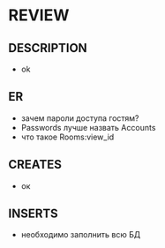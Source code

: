 REVIEW
======

DESCRIPTION
-----------
- ok

ER
--
- зачем пароли доступа гостям?
- Passwords лучше назвать Accounts
- что такое Rooms:view_id

CREATES
-------
- ок

INSERTS
-------
- необходимо заполнить всю БД